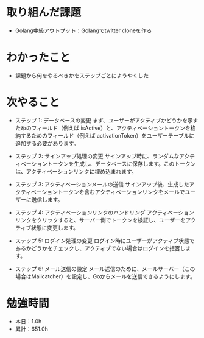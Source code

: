 # 取り組んだ課題
* Golang中級アウトプット：Golangでtwitter cloneを作る

# わかったこと
* 課題から何をやるべきかをステップごとにようやくした

# 次やること
- ステップ 1: データベースの変更
まず、ユーザーがアクティブかどうかを示すためのフィールド（例えば isActive）と、アクティベーショントークンを格納するためのフィールド（例えば activationToken）をユーザーテーブルに追加する必要があります。

- ステップ 2: サインアップ処理の変更
サインアップ時に、ランダムなアクティベーショントークンを生成し、データベースに保存します。このトークンは、アクティベーションリンクに埋め込まれます。

- ステップ 3: アクティベーションメールの送信
サインアップ後、生成したアクティベーショントークンを含むアクティベーションリンクをメールでユーザーに送信します。

- ステップ 4: アクティベーションリンクのハンドリング
アクティベーションリンクをクリックすると、サーバー側でトークンを検証し、ユーザーをアクティブ状態に変更します。

- ステップ 5: ログイン処理の変更
ログイン時にユーザーがアクティブ状態であるかどうかをチェックし、アクティブでない場合はログインを拒否します。

- ステップ 6: メール送信の設定
メール送信のために、メールサーバー（この場合はMailcatcher）を設定し、Goからメールを送信できるようにします。

# 勉強時間
* 本日：1.0h
* 累計：651.0h
